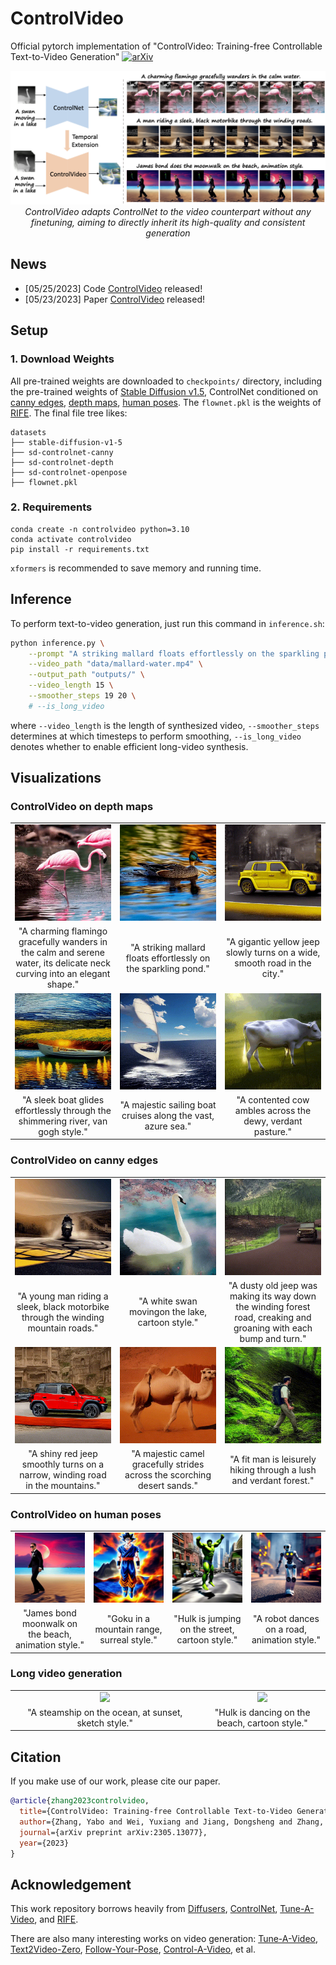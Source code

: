 # ControlVideo

Official pytorch implementation of "ControlVideo: Training-free Controllable Text-to-Video Generation"
[![arXiv](https://img.shields.io/badge/arXiv-2305.13077-b31b1b.svg)](https://arxiv.org/abs/2305.13077)
<p align="center">
<img src="assets/overview.png" width="1080px"/> 
<br>
<em>ControlVideo adapts ControlNet to the video counterpart without any finetuning, aiming to directly inherit its high-quality and consistent generation </em>
</p>

## News

* [05/25/2023] Code [ControlVideo](https://github.com/YBYBZhang/ControlVideo/) released!
* [05/23/2023] Paper [ControlVideo](https://arxiv.org/abs/2305.13077) released!

## Setup

### 1. Download Weights
All pre-trained weights are downloaded to `checkpoints/` directory, including the pre-trained weights of [Stable Diffusion v1.5](https://huggingface.co/runwayml/stable-diffusion-v1-5), ControlNet conditioned on [canny edges](https://huggingface.co/lllyasviel/sd-controlnet-canny), [depth maps](https://huggingface.co/lllyasviel/sd-controlnet-depth), [human poses](https://huggingface.co/lllyasviel/sd-controlnet-openpose). 
The `flownet.pkl` is the weights of [RIFE](https://github.com/megvii-research/ECCV2022-RIFE).
The final file tree likes:

```none
datasets
├── stable-diffusion-v1-5
├── sd-controlnet-canny
├── sd-controlnet-depth
├── sd-controlnet-openpose
├── flownet.pkl
```
### 2. Requirements

```shell
conda create -n controlvideo python=3.10
conda activate controlvideo
pip install -r requirements.txt
```
`xformers` is recommended to save memory and running time.

## Inference

To perform text-to-video generation, just run this command in `inference.sh`:
```bash
python inference.py \
    --prompt "A striking mallard floats effortlessly on the sparkling pond." \
    --video_path "data/mallard-water.mp4" \
    --output_path "outputs/" \
    --video_length 15 \
    --smoother_steps 19 20 \
    # --is_long_video
```
where `--video_length` is the length of synthesized video, `--smoother_steps` determines at which timesteps to perform smoothing, `--is_long_video` denotes whether to enable efficient long-video synthesis.

## Visualizations

### ControlVideo on depth maps

<table class="center">
<tr>
  <td width=30% align="center"><img src="assets/depth/A_charming_flamingo_gracefully_wanders_in_the_calm_and_serene_water,_its_delicate_neck_curving_into_an_elegant_shape..gif" raw=true></td>
	<td width=30% align="center"><img src="assets/depth/A_striking_mallard_floats_effortlessly_on_the_sparkling_pond..gif" raw=true></td>
  <td width=30% align="center"><img src="assets/depth/A_gigantic_yellow_jeep_slowly_turns_on_a_wide,_smooth_road_in_the_city..gif" raw=true></td>
</tr>
<tr>
  <td width=30% align="center">"A charming flamingo gracefully wanders in the calm and serene water, its delicate neck curving into an elegant shape."</td>
  <td width=30% align="center">"A striking mallard floats effortlessly on the sparkling pond."</td>
  <td width=30% align="center">"A gigantic yellow jeep slowly turns on a wide, smooth road in the city."</td>
</tr>
 <tr>
	<td width=30% align="center"><img src="assets/depth/A_sleek_boat_glides_effortlessly_through_the_shimmering_river,_van_gogh_style..gif" raw=true></td>
  <td width=30% align="center"><img src="assets/depth/A_majestic_sailing_boat_cruises_along_the_vast,_azure_sea..gif" raw=true></td>
	<td width=30% align="center"><img src="assets/depth/A_contented_cow_ambles_across_the_dewy,_verdant_pasture..gif" raw=true></td>
</tr>
<tr>
  <td width=30% align="center">"A sleek boat glides effortlessly through the shimmering river, van gogh style."</td>
  <td width=30% align="center">"A majestic sailing boat cruises along the vast, azure sea."</td>
  <td width=30% align="center">"A contented cow ambles across the dewy, verdant pasture."</td>
</tr>
</table>

### ControlVideo on canny edges

<table class="center">
<tr>
  <td width=30% align="center"><img src="assets/canny/A_young_man_riding_a_sleek,_black_motorbike_through_the_winding_mountain_roads..gif" raw=true></td>
  <td width=30% align="center"><img src="assets/canny/A_white_swan_moving_on_the_lake,_cartoon_style..gif" raw=true></td>
	<td width=30% align="center"><img src="assets/canny/A_dusty_old_jeep_was_making_its_way_down_the_winding_forest_road,_creaking_and_groaning_with_each_bump_and_turn..gif" raw=true></td>
</tr>
<tr>
  <td width=30% align="center">"A young man riding a sleek, black motorbike through the winding mountain roads."</td>
  <td width=30% align="center">"A white swan movingon the lake, cartoon style."</td>
  <td width=30% align="center">"A dusty old jeep was making its way down the winding forest road, creaking and groaning with each bump and turn."</td>
</tr>
 <tr>
  <td width=30% align="center"><img src="assets/canny/A_shiny_red_jeep_smoothly_turns_on_a_narrow,_winding_road_in_the_mountains..gif" raw=true></td>
  <td width=30% align="center"><img src="assets/canny/A_majestic_camel_gracefully_strides_across_the_scorching_desert_sands..gif" raw=true></td>
	<td width=30% align="center"><img src="assets/canny/A_fit_man_is_leisurely_hiking_through_a_lush_and_verdant_forest..gif" raw=true></td>
</tr>
<tr>
  <td width=30% align="center">"A shiny red jeep smoothly turns on a narrow, winding road in the mountains."</td>
  <td width=30% align="center">"A majestic camel gracefully strides across the scorching desert sands."</td>
  <td width=30% align="center">"A fit man is leisurely hiking through a lush and verdant forest."</td>
</tr>
</table>


### ControlVideo on human poses

<table class="center">
<tr>
  <td width=25% align="center"><img src="assets/pose/James_bond_moonwalk_on_the_beach,_animation_style.gif" raw=true></td>
  <td width=25% align="center"><img src="assets/pose/Goku_in_a_mountain_range,_surreal_style..gif" raw=true></td>
	<td width=25% align="center"><img src="assets/pose/Hulk_is_jumping_on_the_street,_cartoon_style.gif" raw=true></td>
  <td width=25% align="center"><img src="assets/pose/A_robot_dances_on_a_road,_animation_style.gif" raw=true></td>
</tr>
<tr>
  <td width=25% align="center">"James bond moonwalk on the beach, animation style."</td>
  <td width=25% align="center">"Goku in a mountain range, surreal style."</td>
  <td width=25% align="center">"Hulk is jumping on the street, cartoon style."</td>
  <td width=25% align="center">"A robot dances on a road, animation style."</td>
</tr></table>

### Long video generation

<table class="center">
<tr>
  <td width=60% align="center"><img src="assets/long/A_steamship_on_the_ocean,_at_sunset,_sketch_style.gif" raw=true></td>
	<td width=40% align="center"><img src="assets/long/Hulk_is_dancing_on_the_beach,_cartoon_style.gif" raw=true></td>
</tr>
<tr>
  <td width=60% align="center">"A steamship on the ocean, at sunset, sketch style."</td>
  <td width=40% align="center">"Hulk is dancing on the beach, cartoon style."</td>
</tr>
</table>

## Citation
If you make use of our work, please cite our paper.
```bibtex
@article{zhang2023controlvideo,
  title={ControlVideo: Training-free Controllable Text-to-Video Generation},
  author={Zhang, Yabo and Wei, Yuxiang and Jiang, Dongsheng and Zhang, Xiaopeng and Zuo, Wangmeng and Tian, Qi},
  journal={arXiv preprint arXiv:2305.13077},
  year={2023}
}
```

## Acknowledgement
This work repository borrows heavily from [Diffusers](https://github.com/huggingface/diffusers), [ControlNet](https://github.com/lllyasviel/ControlNet), [Tune-A-Video](https://github.com/showlab/Tune-A-Video), and [RIFE](https://github.com/megvii-research/ECCV2022-RIFE).

There are also many interesting works on video generation: [Tune-A-Video](https://github.com/showlab/Tune-A-Video), [Text2Video-Zero](https://github.com/Picsart-AI-Research/Text2Video-Zero), [Follow-Your-Pose](https://github.com/mayuelala/FollowYourPose), [Control-A-Video](https://github.com/Weifeng-Chen/control-a-video), et al.